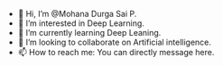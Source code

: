 - 👋 Hi, I’m @Mohana Durga Sai P.
- 👀 I’m interested in Deep Learning.
- 🌱 I’m currently learning Deep Leaning.
- 💞️ I’m looking to collaborate on Artificial intelligence.
- 📫 How to reach me: You can directly message here.

<!---
Mohan75489/Mohan75489 is a ✨ special ✨ repository because its `README.md` (this file) appears on your GitHub profile.
You can click the Preview link to take a look at your changes.
--->
